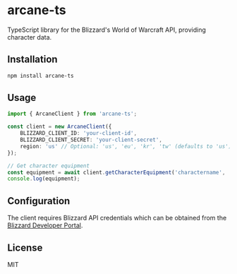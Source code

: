 # arcane-ts

TypeScript library for the Blizzard's World of Warcraft API, providing character data.

## Installation

```bash
npm install arcane-ts
```

## Usage

```typescript
import { ArcaneClient } from 'arcane-ts';

const client = new ArcaneClient({
	BLIZZARD_CLIENT_ID: 'your-client-id',
	BLIZZARD_CLIENT_SECRET: 'your-client-secret',
	region: 'us' // Optional: 'us', 'eu', 'kr', 'tw' (defaults to 'us')
});

// Get character equipment
const equipment = await client.getCharacterEquipment('charactername', 'realmname');
console.log(equipment);
```

## Configuration

The client requires Blizzard API credentials which can be obtained from the [Blizzard Developer Portal](https://develop.battle.net/).

## License

MIT
